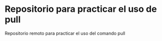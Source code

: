 # Repositorio para practicar el uso de pull
Repositorio remoto para practicar el uso del comando pull
